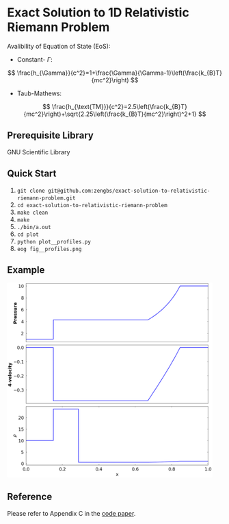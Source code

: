 # Exact Solution to 1D Relativistic Riemann Problem

Avalibility of Equation of State (EoS):
* Constant- $\Gamma$:

$$
\frac{h_{\Gamma}}{c^2}=1+\frac{\Gamma}{\Gamma-1}\left(\frac{k_{B}T}{mc^2}\right)
$$

* Taub-Mathews:

$$
\frac{h_{\text{TM}}}{c^2}=2.5\left(\frac{k_{B}T}{mc^2}\right)+\sqrt{2.25\left(\frac{k_{B}T}{mc^2}\right)^2+1}
$$

## Prerequisite Library
GNU Scientific Library

## Quick Start
1. `git clone git@github.com:zengbs/exact-solution-to-relativistic-riemann-problem.git`
2. `cd exact-solution-to-relativistic-riemann-problem`
3. `make clean`
4. `make`
5. `./bin/a.out`
6. `cd plot`
7. `python plot__profiles.py`
8. `eog fig__profiles.png`

## Example
<img src="https://github.com/zengbs/exact-solution-to-relativistic-riemann-problem/blob/master/plot/fig__profiles.png" width="480">

## Reference
Please refer to Appendix C in the [code paper](https://github.com/zengbs/published-papers/blob/main/2021-An_adaptive_mesh_GPU-accelerated_and_error_minimized_special_relativistic_hydrodynamics_code.pdf).
